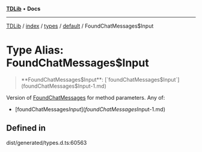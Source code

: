 [**TDLib**](../../../../../../README.md) • **Docs**

***

[TDLib](../../../../../../modules.md) / [index](../../../../../README.md) / [types](../../../README.md) / [default](../README.md) / FoundChatMessages$Input

# Type Alias: FoundChatMessages$Input

> **FoundChatMessages$Input**: [`foundChatMessages$Input`](foundChatMessages$Input-1.md)

Version of [FoundChatMessages](FoundChatMessages.md) for method parameters.
Any of:
- [foundChatMessages$Input](foundChatMessages$Input-1.md)

## Defined in

dist/generated/types.d.ts:60563
